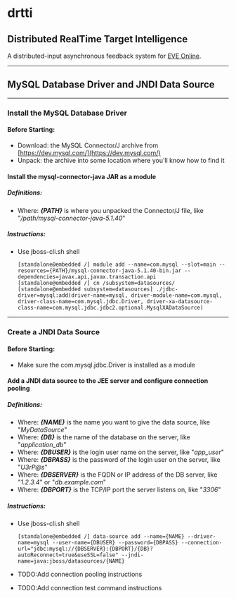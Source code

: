 # **drtti**
## Distributed RealTime Target Intelligence
A distributed-input asynchronous feedback system for [EVE Online](http://www.eveonline.com/).

---

## MySQL Database Driver and JNDI Data Source

---

### Install the MySQL Database Driver

#### Before Starting:
* Download: the MySQL Connector/J archive from [https://dev.mysql.com/](https://dev.mysql.com/)
* Unpack: the archive into some location where you'll know how to find it

#### Install the mysql-connector-java JAR as a module

##### Definitions:
* Where: _**{PATH}**_ is where you unpacked the Connector/J file, like "_/path/mysql-connector-java-5.1.40_"

##### Instructions:
* Use jboss-cli.sh shell

      [standalone@embedded /] module add --name=com.mysql --slot=main --resources={PATH}/mysql-connector-java-5.1.40-bin.jar --dependencies=javax.api,javax.transaction.api
      [standalone@embedded /] cn /subsystem=datasources/
      [standalone@embedded subsystem=datasources] ./jdbc-driver=mysql:add(driver-name=mysql, driver-module-name=com.mysql, driver-class-name=com.mysql.jdbc.Driver, driver-xa-datasource-class-name=com.mysql.jdbc.jdbc2.optional.MysqlXADataSource)

---

### Create a JNDI Data Source

#### Before Starting:
* Make sure the com.mysql.jdbc.Driver is installed as a module

#### Add a JNDI data source to the JEE server and configure connection pooling

##### Definitions:
* Where: _**{NAME}**_ is the name you want to give the data source, like "_MyDataSource_"
* Where: _**{DB}**_ is the name of the database on the server, like "_application_db_"
* Where: _**{DBUSER}**_ is the login user name on the server, like "_app_user_"
* Where: _**{DBPASS}**_ is the password of the login user on the server, like "_U$3rP@s$_"
* Where: _**{DBSERVER}**_ is the FQDN or IP address of the DB server, like "_1.2.3.4_" or "_db.example.com_"
* Where: _**{DBPORT}**_ is the TCP/IP port the server listens on, like "_3306_"

##### Instructions:
* Use jboss-cli.sh shell

      [standalone@embedded /] data-source add --name={NAME} --driver-name=mysql --user-name={DBUSER} --password={DBPASS} --connection-url="jdbc:mysql://{DBSERVER}:{DBPORT}/{DB}?autoReconnect=true&useSSL=false" --jndi-name=java:jboss/datasources/{NAME}

* TODO:Add connection pooling instructions
* TODO:Add connection test command instructions